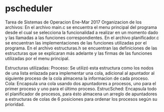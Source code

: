 # pscheduler
Tarea de Sistemas de Operacion Ene-Mar 2017
Organizacion de los archivos:
  En el archivo main.c se encuentra el menu principal del programa desde el cual
  se selecciona la funcionalidad a realizar en un momento dado y las llamadas a
  las funciones correspondientes.
  En el archivo planificador.c se encuentran las implementaciones de las
  funciones utilizadas por el programa.
  En el archivo estructuras.h se encuentran las definiciones de las estructuras
  que se explicaran más adelante y las firmas de las funciones utilizadas por
  el menu principal.

Estructuras utilizadas:
  Proceso: Se utilizó esta estructura como los nodos de una lista enlazada para
  implementar una cola, adicional al apuntador al siguiente proceso de la cola
  almacena la informacion de cada proceso.
  Cola: Encapsula una cola usando dos apuntadores a procesos, uno para el primer
  proceso y uno para el último proceso.
  EstrucSched: Encapsula todo el planificador de procesos, para ésto almacena
  un arreglo de apuntadores a estructuras de colas de 6 posiciones para ordenar
  los procesos según su prioridad.
